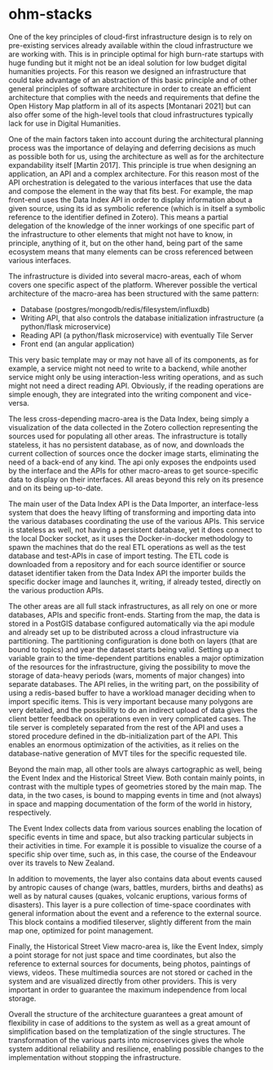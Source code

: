 # ohm-stacks


One of the key principles of cloud-first infrastructure design is to rely on pre-existing services already available within the cloud infrastructure we are working with. This is in principle optimal for high burn-rate startups with huge funding but it might not be an ideal solution for low budget digital humanities projects. For this reason we designed an infrastructure that could take advantage of an abstraction of this basic principle and of other general principles of software architecture in order to create an efficient architecture that complies with the needs and requirements that define the Open History Map platform in all of its aspects [Montanari 2021] but can also offer some of the high-level tools that cloud infrastructures typically lack for use in Digital Humanities. 

One of the main factors taken into account during the architectural planning process was the importance of delaying and deferring decisions as much as possible both for us, using the architecture as well as for the architecture expandability itself [Martin 2017]. This principle is true when designing an application, an API and a complex architecture. For this reason most of the API orchestration is delegated to the various interfaces that use the data and compose the element in the way that fits best. For example, the map front-end uses the Data Index API in order to display information about a given source, using its id as symbolic reference (which is in itself a symbolic reference to the identifier defined in Zotero). This means a partial delegation of the knowledge of the inner workings of one specific part of the infrastructure to other elements that might not have to know, in principle, anything of it, but on the other hand, being part of the same ecosystem means that many elements can be cross referenced between various interfaces.

The infrastructure is divided into several macro-areas, each of whom covers one specific aspect of the platform. Wherever possible the vertical architecture of the macro-area has been structured with the same pattern:
* Database (postgres/mongodb/redis/filesystem/influxdb)
* Writing API, that also controls the database initialization infrastructure (a python/flask microservice)
* Reading API (a python/flask microservice) with eventually Tile Server
* Front end (an angular application)

This very basic template may or may not have all of its components, as for example, a service might not need to write to a backend, while another service might only be using interaction-less writing operations, and as such might not need a direct reading API. Obviously, if the reading operations are simple enough, they are integrated into the writing component and vice-versa. 

The less cross-depending macro-area is the Data Index, being simply a visualization of the data collected in the Zotero collection representing the sources used for populating all other areas. The infrastructure is totally stateless, it has no persistent database, as of now, and downloads the current collection of sources once the docker image starts, eliminating the need of a back-end of any kind. The api only exposes the endpoints used by the interface and the APIs for other macro-areas to get source-specific data to display on their interfaces. All areas beyond this rely on its presence and on its being up-to-date. 

The main user of the Data Index API is the Data Importer, an interface-less system that does the heavy lifting of transforming and importing data into the various databases coordinating the use of the various APIs. This service is stateless as well, not having a persistent database, yet it does connect to the local Docker socket, as it uses the Docker-in-docker methodology to spawn the machines that do the real ETL operations as well as the test database and test-APIs in case of import testing. The ETL code is downloaded from a repository and for each source identifier or source dataset identifier taken from the Data Index API the importer builds the specific docker image and launches it, writing, if already tested, directly on the various production APIs. 

The other areas are all full stack infrastructures, as all rely on one or more databases, APIs and specific front-ends. Starting from the map, the data is stored in a PostGIS database configured automatically via the api module and already set up to be distributed across a cloud infrastructure via partitioning. The partitioning configuration is done both on layers (that are bound to topics) and year the dataset starts being valid. Setting up a variable grain to the time-dependent partitions enables a major optimization of the resources for the infrastructure, giving the possibility to move the storage of data-heavy periods (wars, moments of major changes) into separate databases. The API relies, in the writing part, on the possibility of using a redis-based buffer to have a workload manager deciding when to import specific items. This is very important because many polygons are very detailed, and the possibility to do an indirect upload of data gives the client better feedback on operations even in very complicated cases. The tile server is completely separated from the rest of the API and uses a stored procedure defined in the db-initialization part of the API. This enables an enormous optimization of the activities, as it relies on the database-native generation of MVT tiles for the specific requested tile. 

Beyond the main map, all other tools are always cartographic as well, being the Event Index and the Historical Street View. Both contain mainly points, in contrast with the multiple types of geometries stored by the main map. The data, in the two cases, is bound to mapping events in time and (not always) in space and mapping documentation of the form of the world in history, respectively. 

The Event Index collects data from various sources enabling the location of specific events in time and space, but also tracking particular subjects in their activities in time. For example it is possible to visualize the course of a specific ship over time, such as, in this case, the course of the Endeavour over its travels to New Zealand.  

In addition to movements, the layer also contains data about events caused by antropic causes of change (wars, battles, murders, births and deaths) as well as by natural causes (quakes, volcanic eruptions, various forms of disasters). This layer is a pure collection of time-space coordinates with general information about the event and a reference to the external source. This block contains a modified tileserver, slightly different from the main map one, optimized for point management. 

Finally, the Historical Street View macro-area is, like the Event Index, simply a point storage for not just space and time coordinates, but also the reference to external sources for documents, being photos, paintings of views, videos. These multimedia sources are not stored or cached in the system and are visualized directly from other providers. This is very important in order to guarantee the maximum independence from local storage.

Overall the structure of the architecture guarantees a great amount of flexibility in case of additions to the system as well as a great amount of simplification based on the templatization of the single structures. The transformation of the various parts into microservices gives the whole system additional reliability and resilience, enabling possible changes to the implementation without stopping the infrastructure.

